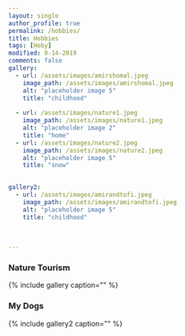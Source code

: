 ```yaml
---
layout: single
author_profile: true
permalink: /hobbies/
title: Hobbies
tags: [Hoby]
modified: 9-14-2019
comments: false
gallery:
  - url: /assets/images/amirshomal.jpeg
    image_path: /assets/images/amirshomal.jpeg
    alt: "placeholder image 5"
    title: "childhood"   
  
  - url: /assets/images/nature1.jpeg
    image_path: /assets/images/nature1.jpeg
    alt: "placeholder image 2"
    title: "home"
  - url: /assets/images/nature2.jpeg 
    image_path: /assets/images/nature2.jpeg
    alt: "placeholder image 5"
    title: "snow" 

    
gallery2:
  - url: /assets/images/amirandtofi.jpeg
    image_path: /assets/images/amirandtofi.jpeg
    alt: "placeholder image 5"
    title: "childhood"   
  
  
    
---
```

<!-- * [football](https://ro.pinterest.com/ivladoi/fotball/)
<br><br> -->
### Nature Tourism
{% include gallery caption="" %}
### My Dogs
{% include gallery2 caption="" %}